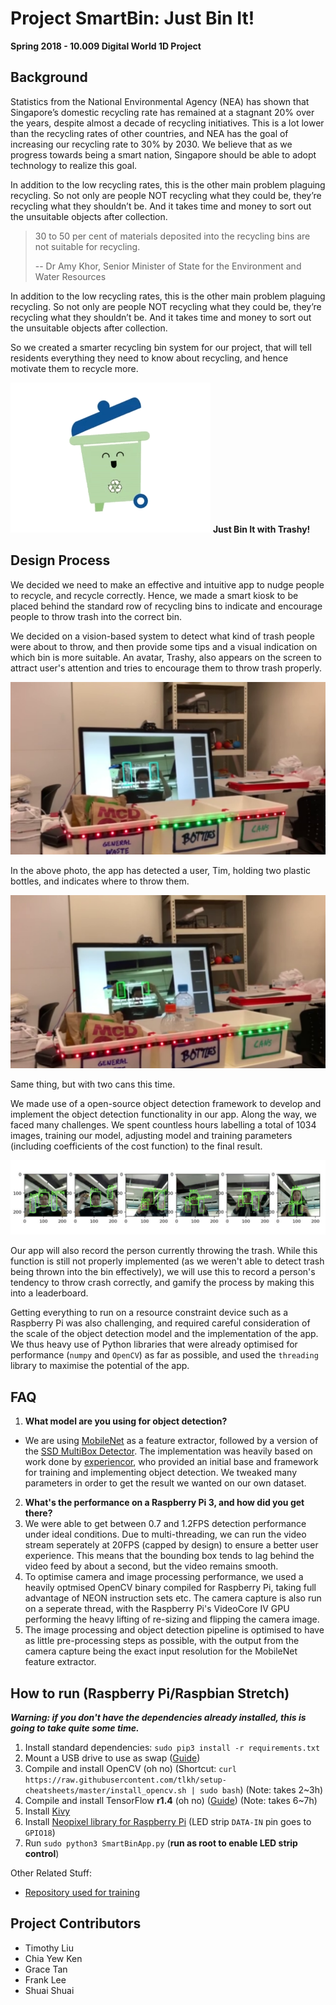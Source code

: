# Project SmartBin: Just Bin It!
**Spring 2018 - 10.009 Digital World 1D Project**


## Background

Statistics from the National Environmental Agency (NEA) has shown that Singapore’s domestic recycling rate has remained at a stagnant 20% over the years, despite almost a decade of recycling initiatives. This is a lot lower than the recycling rates of other countries, and NEA has the goal of increasing our recycling rate to 30% by 2030. We believe that as we progress towards being a smart nation, Singapore should be able to adopt technology to realize this goal.

In addition to the low recycling rates, this is the other main problem plaguing recycling. So not only are people NOT recycling what they could be, they’re recycling what they shouldn’t be. And it takes time and money to sort out the unsuitable objects after collection. 

> 30 to 50 per cent of materials deposited into the recycling bins are not suitable for recycling.
> 
> -- Dr Amy Khor, Senior Minister of State for the Environment and Water Resources

In addition to the low recycling rates, this is the other main problem plaguing recycling. So not only are people NOT recycling what they could be, they’re recycling what they shouldn’t be. And it takes time and money to sort out the unsuitable objects after collection. 

So we created a smarter recycling bin system for our project, that will tell residents everything they need to know about recycling, and hence motivate them to recycle more.

![trashy_gif](img/trashy.gif)
**Just Bin It with Trashy!**

## Design Process

We decided we need to make an effective and intuitive app to nudge people to recycle, and recycle correctly. Hence, we made a smart kiosk to be placed behind the standard row of recycling bins to indicate and encourage people to throw trash into the correct bin.

We decided on a vision-based system to detect what kind of trash people were about to throw, and then provide some tips and a visual indication on which bin is more suitable. An avatar, Trashy, also appears on the screen to attract user's attention and tries to encourage them to throw trash properly. 

![photo1](img/photo1.png)

In the above photo, the app has detected a user, Tim, holding two plastic bottles, and indicates where to throw them.

![photo2](img/photo2.png)

Same thing, but with two cans this time.

We made use of a open-source object detection framework to develop and implement the object detection functionality in our app. Along the way, we faced many challenges. We spent countless hours labelling a total of 1034 images, training our model, adjusting model and training parameters (including coefficients of the cost function) to the final result.

![test_images](img/test_images.png)

Our app will also record the person currently throwing the trash. While this function is still not properly implemented (as we weren't able to detect trash being thrown into the bin effectively), we will use this to record a person's tendency to throw crash correctly, and gamify the process by making this into a leaderboard.

Getting everything to run on a resource constraint device such as a Raspberry Pi was also challenging, and required careful consideration of the scale of the object detection model and the implementation of the app. We thus heavy use of Python libraries that were already optimised for performance (`numpy` and `OpenCV`) as far as possible, and used the `threading` library to maximise the potential of the app.

## FAQ

1. **What model are you using for object detection?**
  * We are using [MobileNet](https://arxiv.org/abs/1704.04861) as a feature extractor, followed by a version of the [SSD MultiBox Detector](https://arxiv.org/abs/1512.02325). The implementation was heavily based on work done by [experiencor](https://github.com/experiencor/keras-yolo2), who provided an initial base and framework for training and implementing object detection. We tweaked many parameters in order to get the result we wanted on our own dataset.
2. **What's the performance on a Raspberry Pi 3, and how did you get there?**
  1. We were able to get between 0.7 and 1.2FPS detection performance under ideal conditions. Due to multi-threading, we can run the video stream seperately at 20FPS (capped by design) to ensure a better user experience. This means that the bounding box tends to lag behind the video feed by about a second, but the video remains smooth.
  2. To optimise camera and image processing performance, we used a heavily optmised OpenCV binary compiled for Raspberry Pi, taking full advantage of NEON instruction sets etc. The camera capture is also run on a seperate thread, with the Raspberry Pi's VideoCore IV GPU performing the heavy lifting of re-sizing and flipping the camera image.
  3. The image processing and object detection pipeline is optimised to have as little pre-processing steps as possible, with the output from the camera capture being the exact input resolution for the MobileNet feature extractor.

## How to run (Raspberry Pi/Raspbian Stretch)

***Warning: if you don't have the dependencies already installed, this is going to take quite some time.***

1. Install standard dependencies: `sudo pip3 install -r requirements.txt`
2. Mount a USB drive to use as swap ([Guide](https://github.com/samjabrahams/tensorflow-on-raspberry-pi/blob/master/GUIDE.md#2-install-a-memory-drive-as-swap-for-compiling))
2. Compile and install OpenCV (oh no) (Shortcut: `curl https://raw.githubusercontent.com/tlkh/setup-cheatsheets/master/install_opencv.sh | sudo bash`) (Note: takes 2~3h)
3. Compile and install TensorFlow **r1.4** (oh no) ([Guide](https://github.com/samjabrahams/tensorflow-on-raspberry-pi/blob/master/GUIDE.md)) (Note: takes 6~7h)
4. Install [Kivy](https://kivy.org/docs/installation/installation-rpi.html)
5. Install [Neopixel library for Raspberry Pi](https://learn.adafruit.com/neopixels-on-raspberry-pi/software) (LED strip `DATA-IN` pin goes to `GPIO18`)
6. Run `sudo python3 SmartBinApp.py` (**run as root to enable LED strip control**)

Other Related Stuff:

* [Repository used for training](https://github.com/tlkh/keras-yolo2)


## Project Contributors

* Timothy Liu
* Chia Yew Ken
* Grace Tan
* Frank Lee
* Shuai Shuai